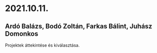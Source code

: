 # 2021.10.11.
## Ardó Balázs, Bodó Zoltán, Farkas Bálint, Juhász Domonkos
Projektek áttekintése és kiválasztása.